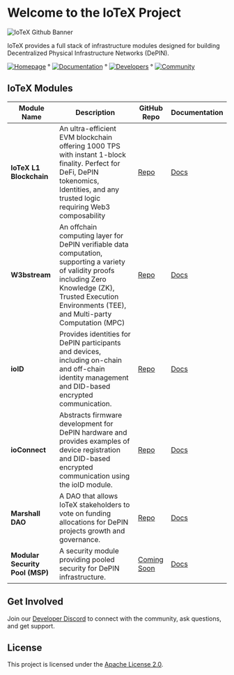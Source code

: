 # Welcome to the IoTeX Project
![IoTeX Github Banner](https://github.com/user-attachments/assets/6f8dbc8f-4bf2-4a63-a6fc-eff1b8f71c47)

IoTeX provides a full stack of infrastructure modules designed for building Decentralized Physical Infrastructure Networks (DePIN).

[![Homepage](https://img.shields.io/badge/Homepage-iotex.io-green)](https://iotex.io) ° [![Documentation](https://img.shields.io/badge/Documentation-docs.iotex.io-green)](https://docs.iotex.io) ° [![Developers](https://img.shields.io/badge/Developers-developers.iotex.io-green)](https://developers.iotex.io) ° [![Community](https://img.shields.io/badge/Community-iotex.io/devdiscord-green)](https://iotex.io/devdiscord) 

## IoTeX Modules

| Module Name         | Description                                                                 | GitHub Repo                                | Documentation                                 |
|---------------------|-----------------------------------------------------------------------------|-------------------------------------------|-----------------------------------------------|
| **IoTeX L1 Blockchain** | An ultra-efficient EVM blockchain offering 1000 TPS with instant 1-block finality. Perfect for DeFi, DePIN tokenomics, Identities, and any trusted logic requiring Web3 composability        | [Repo](https://github.com/iotexproject/iotex-core) | [Docs](https://docs.iotex.io)                 |
| **W3bstream** | An offchain computing layer for DePIN verifiable data computation, supporting a variety of validity proofs including Zero Knowledge (ZK), Trusted Execution Environments (TEE), and Multi-party Computation (MPC)            | [Repo](https://github.com/iotexproject/w3bstream) | [Docs](https://docs.iotex.io/depin-infra-modules-dim/w3bstream-depin-verification)       |
| **ioID**            | Provides identities for DePIN participants and devices, including on-chain and off-chain identity management and DID-based encrypted communication.                      | [Repo](https://github.com/iotexproject/ioID-contracts) | [Docs](https://docs.iotex.io/depin-infra-modules-dim/ioid-depin-identities)            |
| **ioConnect**       | Abstracts firmware development for DePIN hardware and provides examples of device registration and DID-based encrypted communication using the ioID module.                             | [Repo](https://github.com/iotexproject/ioconnect) | [Docs](https://docs.iotex.io/depin-infra-modules-dim/ioconnect-hardware-sdk)       |
| **Marshall DAO**        | A DAO that allows IoTeX stakeholders to vote on funding allocations for DePIN projects growth and governance.                         | [Repo](https://github.com/iotexproject/marshall-dao) | [Docs](https://docs.iotex.io/participate/governance/the-marshall-dao)       |
| **Modular Security Pool (MSP)** | A security module providing pooled security for DePIN infrastructure.   | [Coming Soon](https://#) | [Docs](https://docs.iotex.io/depin-infra-modules-dim/msp-modular-security-pool) |

## Get Involved
Join our [Developer Discord](https://iotex.io/devdiscord) to connect with the community, ask questions, and get support.

## License
This project is licensed under the [Apache License 2.0](https://github.com/iotexproject/iotex-core/blob/master/LICENSE).
